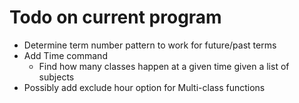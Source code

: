 # Todo on current program

- Determine term number pattern to work for future/past terms
- Add Time command
    - Find how many classes happen at a given time given a list of subjects
- Possibly add exclude hour option for Multi-class functions